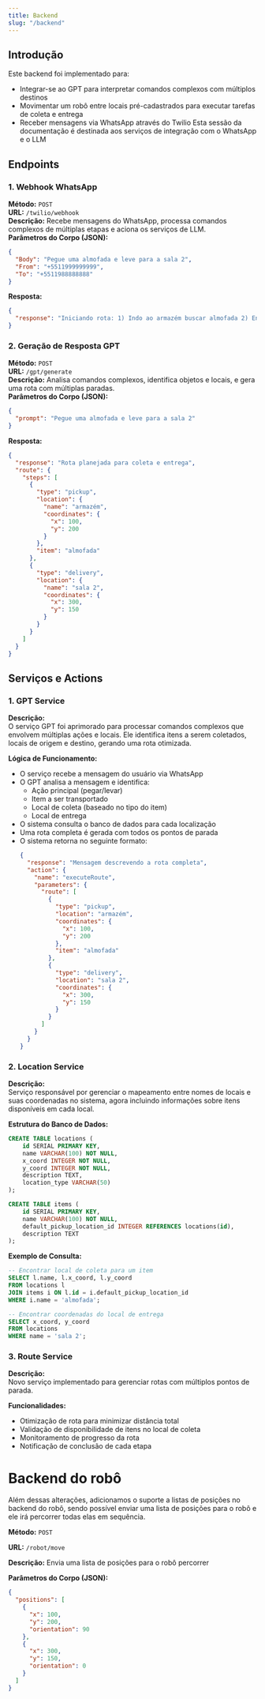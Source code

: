 ```yaml
---
title: Backend
slug: "/backend"
---
```


## Introdução
Este backend foi implementado para:
- Integrar-se ao GPT para interpretar comandos complexos com múltiplos destinos
- Movimentar um robô entre locais pré-cadastrados para executar tarefas de coleta e entrega
- Receber mensagens via WhatsApp através do Twilio
Esta sessão da documentação é destinada aos serviços de integração com o WhatsApp e o LLM

## Endpoints

### 1. Webhook WhatsApp
**Método:** `POST`  
**URL:** `/twilio/webhook`  
**Descrição:** Recebe mensagens do WhatsApp, processa comandos complexos de múltiplas etapas e aciona os serviços de LLM.  
**Parâmetros do Corpo (JSON):**
```json
{
  "Body": "Pegue uma almofada e leve para a sala 2",
  "From": "+5511999999999",
  "To": "+5511988888888"
}
```
**Resposta:**
```json
{
  "response": "Iniciando rota: 1) Indo ao armazém buscar almofada 2) Entregando na sala 2"
}
```

### 2. Geração de Resposta GPT
**Método:** `POST`  
**URL:** `/gpt/generate`  
**Descrição:** Analisa comandos complexos, identifica objetos e locais, e gera uma rota com múltiplas paradas.  
**Parâmetros do Corpo (JSON):**
```json
{
  "prompt": "Pegue uma almofada e leve para a sala 2"
}
```
**Resposta:**
```json
{
  "response": "Rota planejada para coleta e entrega",
  "route": {
    "steps": [
      {
        "type": "pickup",
        "location": {
          "name": "armazém",
          "coordinates": {
            "x": 100,
            "y": 200
          }
        },
        "item": "almofada"
      },
      {
        "type": "delivery",
        "location": {
          "name": "sala 2",
          "coordinates": {
            "x": 300,
            "y": 150
          }
        }
      }
    ]
  }
}
```

## Serviços e Actions

### 1. GPT Service
**Descrição:**  
O serviço GPT foi aprimorado para processar comandos complexos que envolvem múltiplas ações e locais. Ele identifica itens a serem coletados, locais de origem e destino, gerando uma rota otimizada.

**Lógica de Funcionamento:**  
- O serviço recebe a mensagem do usuário via WhatsApp
- O GPT analisa a mensagem e identifica:
  - Ação principal (pegar/levar)
  - Item a ser transportado
  - Local de coleta (baseado no tipo do item)
  - Local de entrega
- O sistema consulta o banco de dados para cada localização
- Uma rota completa é gerada com todos os pontos de parada
- O sistema retorna no seguinte formato:
  ```json
  {
    "response": "Mensagem descrevendo a rota completa",
    "action": {
      "name": "executeRoute",
      "parameters": {
        "route": [
          {
            "type": "pickup",
            "location": "armazém",
            "coordinates": {
              "x": 100,
              "y": 200
            },
            "item": "almofada"
          },
          {
            "type": "delivery",
            "location": "sala 2",
            "coordinates": {
              "x": 300,
              "y": 150
            }
          }
        ]
      }
    }
  }
  ```

### 2. Location Service
**Descrição:**  
Serviço responsável por gerenciar o mapeamento entre nomes de locais e suas coordenadas no sistema, agora incluindo informações sobre itens disponíveis em cada local.

**Estrutura do Banco de Dados:**
```sql
CREATE TABLE locations (
    id SERIAL PRIMARY KEY,
    name VARCHAR(100) NOT NULL,
    x_coord INTEGER NOT NULL,
    y_coord INTEGER NOT NULL,
    description TEXT,
    location_type VARCHAR(50)
);

CREATE TABLE items (
    id SERIAL PRIMARY KEY,
    name VARCHAR(100) NOT NULL,
    default_pickup_location_id INTEGER REFERENCES locations(id),
    description TEXT
);
```

**Exemplo de Consulta:**
```sql
-- Encontrar local de coleta para um item
SELECT l.name, l.x_coord, l.y_coord 
FROM locations l
JOIN items i ON l.id = i.default_pickup_location_id
WHERE i.name = 'almofada';

-- Encontrar coordenadas do local de entrega
SELECT x_coord, y_coord 
FROM locations 
WHERE name = 'sala 2';
```

### 3. Route Service
**Descrição:**  
Novo serviço implementado para gerenciar rotas com múltiplos pontos de parada.

**Funcionalidades:**
- Otimização de rota para minimizar distância total
- Validação de disponibilidade de itens no local de coleta
- Monitoramento de progresso da rota
- Notificação de conclusão de cada etapa

# Backend do robô

Além dessas alterações, adicionamos o suporte a listas de posições no backend do robô, sendo possível enviar uma lista de posições para o robô e ele irá percorrer todas elas em sequência.

**Método:** `POST`

**URL:** `/robot/move`

**Descrição:** Envia uma lista de posições para o robô percorrer

**Parâmetros do Corpo (JSON):**
```json
{
  "positions": [
    {
      "x": 100,
      "y": 200,
      "orientation": 90
    },
    {
      "x": 300,
      "y": 150,
      "orientation": 0
    }
  ]
}
```
